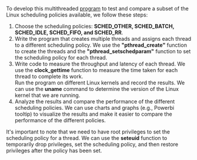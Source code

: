 To develop this multithreaded <a href="https://github.com/hamed-yazdi/Linux-CPU-Benchmarking/blob/main/benchmark.c">program</a> to test and compare a subset of the Linux scheduling policies available, we follow these steps:

<ol>
  <li>Choose the scheduling policies: <b>SCHED_OTHER, SCHED_BATCH, SCHED_IDLE, SCHED_FIFO, and SCHED_RR</b>.</li>
  <li>Write the program that creates multiple threads and assigns each thread to a different scheduling policy. We use the <b>"pthread_create"</b> function to create the threads and the <b>"pthread_setschedparam"</b> function to set the scheduling policy for each thread.
</li>
  <li>Write code to measure the throughput and latency of each thread. We use the <b>clock_gettime</b> function to measure the time taken for each thread to complete its work.
</li>Run the program on different Linux kernels and record the results. We can use the <b>uname</b> command to determine the version of the Linux kernel that we are running.</li>
 
<li>Analyze the results and compare the performance of the different scheduling policies. We can use charts and graphs (e.g., Powerbi tooltip) to visualize the results and make it easier to compare the performance of the different policies.</li>
  
</ol>

It's important to note that we need to have root privileges to set the scheduling policy for a thread. We can use the <b>seteuid</b> function to temporarily drop privileges, set the scheduling policy, and then restore privileges after the policy has been set.
